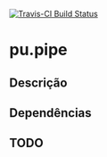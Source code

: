[![Travis-CI Build
Status](https://travis-ci.org/curso-r/pu.pipe.svg?branch=master)](https://travis-ci.org/curso-r/pu.pipe)

pu.pipe
=======

Descrição
---------

Dependências
------------

TODO
----
